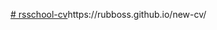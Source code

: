 [# rsschool-cv]([https://github.com/RUBBOSS/rsschool-cv/blob/gh-pages/cv.md](https://rubboss.github.io/new-cv/))https://rubboss.github.io/new-cv/

